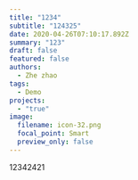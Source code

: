 ```yaml
---
title: "1234"
subtitle: "124325"
date: 2020-04-26T07:10:17.892Z
summary: "123"
draft: false
featured: false
authors:
  - Zhe zhao
tags:
  - Demo
projects:
  - "true"
image:
  filename: icon-32.png
  focal_point: Smart
  preview_only: false
---
```

12342421
